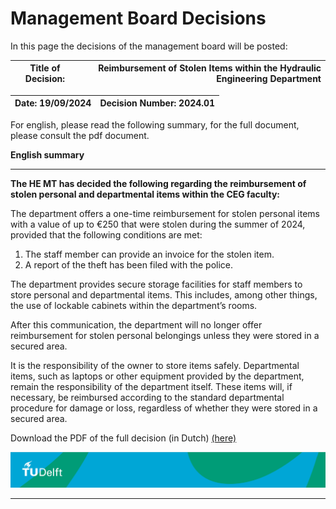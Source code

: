 # Management Board Decisions 

In this page the decisions of the management board will be posted:

|**Title of Decision:**| Reimbursement of Stolen Items within the Hydraulic Engineering Department |
|:----------------:|----------------:|

| Date: 19/09/2024 | Decision Number: 2024.01 |
|:----------------:|:-------------------------:|

For english, please read the following summary, for the full document, please consult the pdf document. 


**English summary**
_______________________
**The HE MT has decided the following regarding the reimbursement of stolen personal and departmental items within the CEG faculty:**

The department offers a one-time reimbursement for stolen personal items with a value of up to €250 that were stolen during the summer of 2024, provided that the following conditions are met:

1. The staff member can provide an invoice for the stolen item.
2. A report of the theft has been filed with the police.
   
The department provides secure storage facilities for staff members to store personal and departmental items. This includes, among other things, the use of lockable cabinets within the department’s rooms.

After this communication, the department will no longer offer reimbursement for stolen personal belongings unless they were stored in a secured area. 

It is the responsibility of the owner to store items safely.
Departmental items, such as laptops or other equipment provided by the department, remain the responsibility of the department itself. These items will, if necessary, be reimbursed according to the standard departmental procedure for damage or loss, regardless of whether they were stored in a secured area.

Download the PDF of the full decision (in Dutch) [(here)](MT_Decision_HE.pdf) 

![footer](footer-tudelft.jpg)
 
-----------------------------------------------------------------------------------------------------

